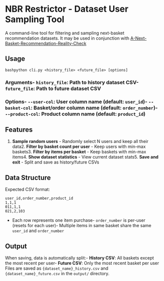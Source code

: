# NBR Restrictor - Dataset User Sampling Tool
A command-line tool for filtering and sampling next-basket recommendation datasets. It may be used in conjunction with [A-Next-Basket-Recommendation-Reality-Check](https://github.com/NilsLeo/A-Next-Basket-Recommendation-Reality-Check)
## Usage
```bashpython cli.py <history_file> <future_file> [options]```
### Arguments- `history_file`: Path to history dataset CSV- `future_file`: Path to future dataset CSV
### Options- `--user-col`: User column name (default: `user_id`)- `--basket-col`: Basket/order column name (default: `order_number`)- `--product-col`: Product column name (default: `product_id`)
## Features
1. **Sample random users** - Randomly select N users and keep all their data2. **Filter by basket count per user** - Keep users with min-max baskets3. **Filter by items per basket** - Keep baskets with min-max items4. **Show dataset statistics** - View current dataset stats5. **Save and exit** - Split and save as history/future CSVs
## Data Structure
Expected CSV format:

```csv
user_id,order_number,product_id
1,1,1
011,1,1
021,2,103
```
- Each row represents one item purchase- `order_number` is per-user (resets for each user)- Multiple items in same basket share the same `user_id` and `order_number`
## Output
When saving, data is automatically split:- **History CSV**: All baskets except the most recent per user- **Future CSV**: Only the most recent basket per user
Files are saved as `{dataset_name}_history.csv` and `{dataset_name}_future.csv` in the `output/` directory.
